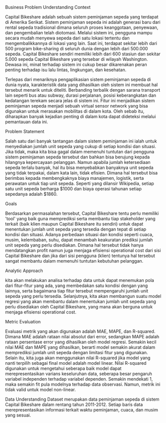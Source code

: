 Business Problem Understanding
Context

Capital Bikeshare adalah sebuah sistem peminjaman sepeda yang terdapat di Amerika Serikat. Sistem peminjaman sepeda ini adalah generasi baru dari rental sepeda tradisional dimana seluruh proses keanggotaan, penyewaan, dan pengembalian telah diotomasi. Melalui sistem ini, pengguna mampu secara mudah menyewa sepeda dari satu lokasi tertentu dan mengembalikkannya di lokasi yang lain. Saat ini, terdapat sekitar lebih dari 500 program bike-sharing di seluruh dunia dengan lebih dari 500.000 sepeda. Capital Bikeshare sendiri memiliki lebih dari 600 stasiun dan sekitar 5.000 sepeda Capital Bikeshare yang tersebar di wilayah Washington. Dewasa ini, minat terhadap sistem ini cukup besar dikarenakan peran penting terhadap isu lalu lintas, lingkungan, dan kesehatan.

Terlepas dari menariknya pengaplikasian sistem peminjaman sepeda di dunia nyata, karakteristik data yang dihasilkan oleh sistem ini membuat hal tersebut menarik untuk diteliti. Berbanding terbalik dengan sarana transport lain seperti bus atau subway, durasi perjalanan, posisi keberangkatan dan kedatangan terekam secara jelas di sistem ini. Fitur ini menjadikan sistem peminjaman sepeda menjadi sebuah virtual sensor network yang bisa digunakan untuk merasakan mobilitas di dalam kota. Oleh sebab itu, diharapkan banyak kejadian penting di dalam kota dapat dideteksi melalui pemantauan data ini.

Problem Statement

Salah satu dari banyak tantangan dalam sistem peminjaman ini ialah untuk menyediakan jumlah unit sepeda yang cukup di setiap kondisi dan situasi. Jika tidak, maka kita bisa gagal dalam memenuhi tuntutan dari pengguna sistem peminjaman sepeda tersebut dan bahkan bisa berujung kepada hilangnya kepercayaan pelanggan. Namun apabila jumlah ketersediaan sepeda terlalu banyak, hal itu bisa menyebabkan banyaknya unit sepeda yang tidak terpakai, dalam kata lain, tidak efisien. Dimana hal tersebut bisa berimbas kepada membengkaknya biaya manajemen, logistik, serta perawatan untuk tiap unit sepeda. Seperti yang dilansir Wikipedia, setiap satu unit sepeda berharga $1000 dan biaya operasi tahunan setiap sepedanya adalah $1860.

Goals

Berdasarkan permasalahan tersebut, Capital Bikeshare tentu perlu memiliki 'tool' yang baik guna memprediksi serta membantu tiap stakeholder yang terkait (baik klien maupun Capital Bikeshare itu sendiri) untuk dapat menentukan jumlah unit sepeda yang tersedia dengan tepat di setiap kondisi dan situasi. Adanya perbedaan situasi dan kondisi seperti cuaca, musim, kelembaban, suhu, dapat menambah keakuratan prediksi jumlah unit sepeda yang perlu disediakan. Dimana hal tersebut tidak hanya mendatangkan profit namun juga menjaga efisiensi operational cost dari sisi Capital Bikeshare dan jika dari sisi pengguna (klien) tentunya hal tersebut sangat membantu dalam memenuhi tuntutan kebutuhan pelanggan.

Analytic Approach

kita akan melakukan analisa terhadap data untuk dapat menemukan pola dari fitur-fitur yang ada, yang membedakan satu kondisi dengan yang lainnya, serta bagaimana tiap fitur tersebut mempengaruhi jumlah unit sepeda yang perlu tersedia. Selanjutnya, kita akan membangun suatu model regresi yang akan membantu dalam menentukan jumlah unit sepeda yang perlu disediakan oleh Capital Bikeshare, yang mana akan berguna untuk menjaga efisiensi operational cost.

Metric Evaluation

Evaluasi metrik yang akan digunakan adalah MAE, MAPE, dan R-squared. Dimana MAE adalah rataan nilai absolut dari error, sedangkan MAPE adalah rataan persentase error yang dihasilkan oleh model regresi. Semakin kecil nilai MAE dan MAPE yang dihasilkan, berarti model semakin akurat dalam memprediksi jumlah unit sepeda dengan limitasi fitur yang digunakan. Selain itu, kita juga akan menggunakan nilai R-squared jika model yang nanti terpilih sebagai final model adalah model linear. Nilai R-squared digunakan untuk mengetahui seberapa baik model dapat merepresentasikan varians keseluruhan data, seberapa besar pengaruh variabel independen terhadap variabel dependen. Semakin mendekati 1, maka semakin fit pula modelnya terhadap data observasi. Namun, metrik ini tidak valid untuk model non-linear.

Data Understanding
Dataset merupakan data peminjaman sepeda di sistem Capital Bikeshare dalam rentang tahun 2011-2012.
Setiap baris data merepresentasikan informasi terkait waktu peminjaman, cuaca, dan musim yang sesuai.
